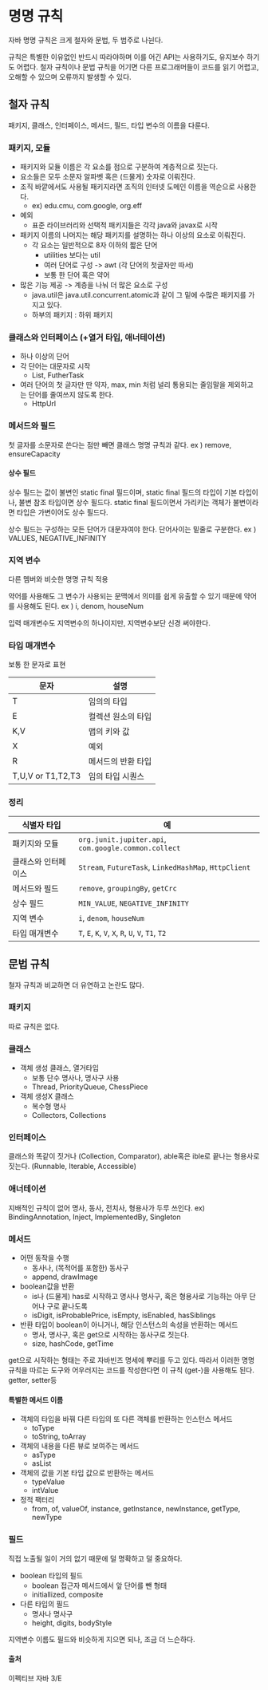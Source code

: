 # 명명 규칙
자바 명명 규칙은 크게 철자와 문법, 두 범주로 나뉜다. 

규칙은 특별한 이유없인 반드시 따라야하며 이를 어긴 API는 사용하기도, 유지보수 하기도 어렵다. 철자 규칙이나 문법 규칙을 어기면 다른 프로그래머들이 코드를 읽기 어렵고, 오해할 수 있으며 오류까지 발생할 수 있다. 
## 철자 규칙

패키지, 클래스, 인터페이스, 메서드, 필드, 타입 변수의 이름을 다룬다. 

### 패키지, 모듈

- 패키지와 모듈 이름은 각 요소를 점으로 구분하여 계층적으로 짓는다. 
- 요소들은 모두 소문자 알파벳 혹은 (드물게) 숫자로 이뤄진다. 
- 조직 바깥에서도 사용될 패키지라면 조직의 인터넷 도메인 이름을 역순으로 사용한다. 
   - ex) edu.cmu, com.google, org.eff
- 예외
   - 표준 라이브러리와 선택적 패키지들은 각각 java와 javax로 시작
- 패키지 이름의 나머지는 해당 패키지를 설명하는 하나 이상의 요소로 이뤄진다. 
   - 각 요소는 일반적으로 8자 이하의 짧은 단어
      - utilities 보다는 util
      - 여러 단어로 구성 -> awt (각 단어의 첫글자만 따서)
      - 보통 한 단어 혹은 약어
- 많은 기능 제공 -> 계층을 나눠 더 많은 요소로 구성
   - java.util은 java.util.concurrent.atomic과 같이 그 밑에 수많은 패키지를 가지고 있다. 
   - 하부의 패키지 : 하위 패키지
### 클래스와 인터페이스 (+열거 타입, 애너테이션)
- 하나 이상의 단어
- 각 단어는 대문자로 시작
   - List, FutherTask
- 여러 단어의 첫 글자만 딴 약자, max, min 처럼 널리 통용되는 줄임말을 제외하고는 단어를 줄여쓰지 않도록 한다. 
   - HttpUrl
### 메서드와 필드
첫 글자를 소문자로 쓴다는 점만 빼면 클래스 명명 규칙과 같다. 
ex ) remove, ensureCapacity

#### 상수 필드
상수 필드는 값이 불변인 static final 필드이며, static final 필드의 타입이 기본 타입이나, 불변 참조 타입이면 상수 필드다. static final 필드이면서 가리키는 객체가 불변이라면 타입은 가변이어도 상수 필드다. 


상수 필드는 구성하는 모든 단어가 대문자여야 한다. 단어사이는 밑줄로 구분한다. 
ex ) VALUES, NEGATIVE_INFINITY


### 지역 변수
다른 멤버와 비슷한 명명 규칙 적용

약어를 사용해도 그 변수가 사용되는 문맥에서 의미를 쉽게 유출할 수 있기 때문에 약어를 사용해도 된다. 
ex ) i, denom, houseNum

입력 매개변수도 지역변수의 하나이지만, 지역변수보단 신경 써야한다. 

### 타입 매개변수
보통 한 문자로 표현

| 문자 | 설명 | 
|-|-|
|T|임의의 타입|
|E|컬렉션 원소의 타입|
|K,V| 맵의 키와 값|
|X|예외|
|R|메서드의 반환 타입|
|T,U,V or T1,T2,T3| 임의 타입 시퀀스|

### 정리

| 식별자 타입 | 예 |
|-|-|
|패키지와 모듈| `org.junit.jupiter.api`, `com.google.common.collect`|
|클래스와 인터페이스|`Stream`, `FutureTask`, `LinkedHashMap`, `HttpClient`|
|메서드와 필드|`remove`, `groupingBy`, `getCrc`|
|상수 필드|`MIN_VALUE`, `NEGATIVE_INFINITY`|
|지역 변수|`i`, `denom`, `houseNum`|
|타입 매개변수|`T`, `E`, `K`, `V`, `X`, `R`, `U`, `V`, `T1`, `T2`|

## 문법 규칙
철자 규칙과 비교하면 더 유연하고 논란도 많다. 

### 패키지
따로 규칙은 없다. 

### 클래스 

- 객체 생성 클래스, 열거타입
    - 보통 단수 명사나, 명사구 사용
    - Thread, PriorityQueue, ChessPiece
- 객체 생성X 클래스
    - 복수형 명사
    - Collectors, Collections

### 인터페이스

클래스와 똑같이 짓거나 (Collection, Comparator), able혹은 ible로 끝나는 형용사로 짓는다. (Runnable, Iterable, Accessible)

### 애너테이션
지배적인 규칙이 없어 명사, 동사, 전치사, 형용사가 두루 쓰인다. 
ex) BindingAnnotation, Inject, ImplementedBy, Singleton

### 메서드

- 어떤 동작을 수행
    - 동사나, (목적어를 포함한) 동사구 
    - append, drawImage
- boolean값을 반환
    - is나 (드물게) has로 시작하고 명사나 명사구, 혹은 형용사로 기능하는 아무 단어나 구로 끝나도록
    - isDigit, isProbablePrice, isEmpty, isEnabled, hasSiblings
- 반환 타입이 boolean이 아니거나, 해당 인스턴스의 속성을 반환하는 메서드
    - 명사, 명사구, 혹은 get으로 시작하는 동사구로 짓는다. 
    - size, hashCode, getTime

get으로 시작하는 형태는 주로 자바빈즈 명세에 뿌리를 두고 있다. 따라서 이러한 명명규칙을 따르는 도구와 어우러지는 코드를 작성한다면 이 규칙 (get-)을 사용해도 된다. getter, setter등

#### 특별한 메서드 이름
- 객체의 타입을 바꿔 다른 타입의 또 다른 객체를 반환하는 인스턴스 메서드
   - toType
   - toString, toArray
- 객체의 내용을 다른 뷰로 보여주는 메서드
   - asType
   - asList
- 객체의 값을 기본 타입 값으로 반환하는 메서드
   - typeValue
   - intValue
- 정적 팩터리
   - from, of, valueOf, instance, getInstance, newInstance, getType, newType
   
### 필드

직접 노출될 일이 거의 없기 때문에 덜 명확하고 덜 중요하다. 

- boolean 타입의 필드
    - boolean 접근자 메서드에서 앞 단어를 뺀 형태
    - initiallized, composite
- 다른 타입의 필드
    - 명사나 명사구
    - height, digits, bodyStyle
 
지역변수 이름도 필드와 비슷하게 지으면 되나, 조금 더 느슨하다. 


#### 출처 

이펙티브 자바 3/E


